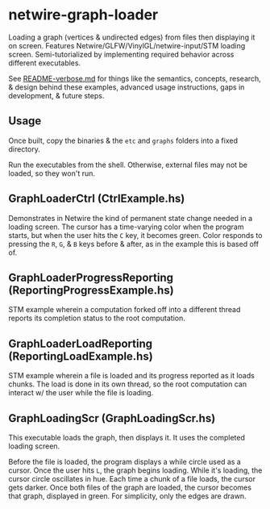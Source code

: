 # netwire-graph-loader

Loading a graph (vertices & undirected edges) from files then displaying it on screen.
Features Netwire/GLFW/VinylGL/netwire-input/STM loading screen.
Semi-tutorialized by implementing required behavior across different executables.

See [README-verbose.md](https://github.com/runKleisli/netwire-graph-loader/blob/master/README-verbose.md) for things like the semantics, concepts, research, & design behind these examples, advanced usage instructions, gaps in development, & future steps.

## Usage

Once built, copy the binaries & the `etc` and `graphs` folders into a fixed directory.

Run the executables from the shell. Otherwise, external files may not be loaded, so they won't run.

## GraphLoaderCtrl (CtrlExample.hs)

Demonstrates in Netwire the kind of permanent state change needed in a loading screen. The cursor has a time-varying color when the program starts, but when the user hits the `C` key, it becomes green. Color responds to pressing the `R`, `G`, & `B` keys before & after, as in the example this is based off of.

## GraphLoaderProgressReporting (ReportingProgressExample.hs)

STM example wherein a computation forked off into a different thread reports its completion status to the root computation.

## GraphLoaderLoadReporting (ReportingLoadExample.hs)

STM example wherein a file is loaded and its progress reported as it loads chunks. The load is done in its own thread, so the root computation can interact w/ the user while the file is loading.

## GraphLoadingScr (GraphLoadingScr.hs)

This executable loads the graph, then displays it. It uses the completed loading screen.

Before the file is loaded, the program displays a while circle used as a cursor. Once the user hits `L`, the graph begins loading. While it's loading, the cursor circle oscillates in hue. Each time a chunk of a file loads, the cursor gets darker. Once both files of the graph are loaded, the cursor becomes that graph, displayed in green. For simplicity, only the edges are drawn.
